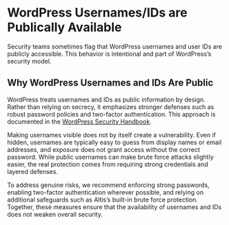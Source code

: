 # WordPress Usernames/IDs are Publically Available

Security teams sometimes flag that WordPress usernames and user IDs are publicly accessible. This behavior is intentional and part of WordPress’s security model.

## Why WordPress Usernames and IDs Are Public

WordPress treats usernames and IDs as public information by design. Rather than relying on secrecy, it emphasizes stronger defenses such as robust password policies and two-factor authentication. This approach is documented in the [WordPress Security Handbook](https://make.wordpress.org/core/handbook/testing/reporting-security-vulnerabilities/#why-are-disclosures-of-usernames-or-user-ids-not-a-security-issue).

Making usernames visible does not by itself create a vulnerability. Even if hidden, usernames are typically easy to guess from display names or email addresses, and exposure does not grant access without the correct password. While public usernames can make brute force attacks slightly easier, the real protection comes from requiring strong credentials and layered defenses.

To address genuine risks, we recommend enforcing strong passwords, enabling two-factor authentication wherever possible, and relying on additional safeguards such as Altis’s built-in brute force protection. Together, these measures ensure that the availability of usernames and IDs does not weaken overall security.
